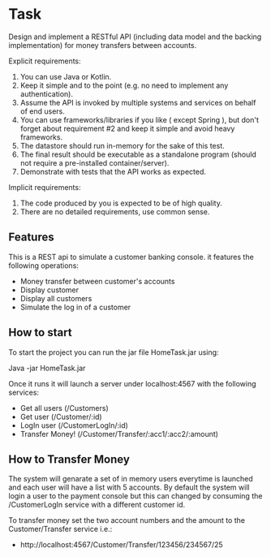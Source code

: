 # Task

Design and implement a RESTful API (including data model and the backing implementation) for
money transfers between accounts.

Explicit requirements:

1. You can use Java or Kotlin.
2. Keep it simple and to the point (e.g. no need to implement any authentication).
3. Assume the API is invoked by multiple systems and services on behalf of end users.
4. You can use frameworks/libraries if you like ( except Spring ), but don't forget about
requirement #2 and keep it simple and avoid heavy frameworks.
5. The datastore should run in-memory for the sake of this test.
6. The final result should be executable as a standalone program (should not require a
pre-installed container/server).
7. Demonstrate with tests that the API works as expected.

Implicit requirements:

1. The code produced by you is expected to be of high quality.
2. There are no detailed requirements, use common sense.

## Features

This is a REST api to simulate a customer banking console. it features the following operations:

* Money transfer between customer's accounts
* Display customer
* Display all customers
* Simulate the log in of a customer

## How to start

To start the project you can run the jar file HomeTask.jar using:

Java -jar HomeTask.jar

Once it runs it will launch a server under localhost:4567 with the following services:

* Get all users   (/Customers)
* Get user        (/Customer/:id)
* LogIn user      (/CustomerLogIn/:id)
* Transfer Money! (/Customer/Transfer/:acc1/:acc2/:amount)

## How to Transfer Money

The system will genarate a set of in memory users everytime is launched and each user will have a list with 5 accounts.
By default the system will login a user to the payment console but this can changed by consuming the /CustomerLogIn service with a different customer id.

To transfer money set the two account numbers and the amount to the Customer/Transfer service i.e.:

* http://localhost:4567/Customer/Transfer/123456/234567/25



